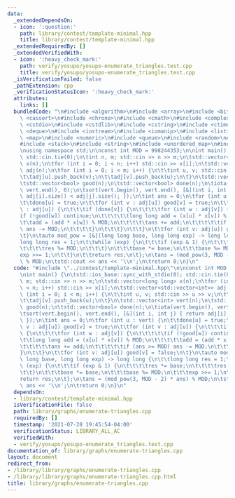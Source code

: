 ```yaml
---
data:
  _extendedDependsOn:
  - icon: ':question:'
    path: library/contest/template-minimal.hpp
    title: library/contest/template-minimal.hpp
  _extendedRequiredBy: []
  _extendedVerifiedWith:
  - icon: ':heavy_check_mark:'
    path: verify/yosupo/yosupo-enumerate_triangles.test.cpp
    title: verify/yosupo/yosupo-enumerate_triangles.test.cpp
  _isVerificationFailed: false
  _pathExtension: cpp
  _verificationStatusIcon: ':heavy_check_mark:'
  attributes:
    links: []
  bundledCode: "\n#include <algorithm>\n#include <array>\n#include <bitset>\n#include\
    \ <cassert>\n#include <chrono>\n#include <cmath>\n#include <complex>\n#include\
    \ <cstdio>\n#include <cstdlib>\n#include <cstring>\n#include <ctime>\n#include\
    \ <deque>\n#include <iostream>\n#include <iomanip>\n#include <list>\n#include\
    \ <map>\n#include <numeric>\n#include <queue>\n#include <random>\n#include <set>\n\
    #include <stack>\n#include <string>\n#include <unordered_map>\n#include <vector>\n\
    \nusing namespace std;\n\nconst int MOD = 998244353;\n\nint main() {\n\tstd::ios_base::sync_with_stdio(0);\
    \ std::cin.tie(0);\n\tint n, m; std::cin >> n >> m;\n\tstd::vector<long long>\
    \ x(n);\n\tfor (int i = 0; i < n; i++) std::cin >> x[i];\n\tstd::vector<std::vector<int>>\
    \ adj(n);\n\tfor (int i = 0; i < m; i++) {\n\t\tint u, v; std::cin >> u >> v;\n\
    \t\tadj[u].push_back(v);\n\t\tadj[v].push_back(u);\n\t}\n\tstd::vector<int> vert(n);\n\
    \tstd::vector<bool> good(n);\n\tstd::vector<bool> done(n);\n\tiota(vert.begin(),\
    \ vert.end(), 0);\n\tsort(vert.begin(), vert.end(), [&](int i, int j) { return\
    \ adj[i].size() < adj[j].size(); });\n\tint ans = 0;\n\tfor (int u : vert) {\n\
    \t\tdone[u] = true;\n\t\tfor (int v : adj[u]) good[v] = true;\n\t\tfor (int v\
    \ : adj[u]) {\n\t\t\tif (done[v]) {\n\t\t\t\tfor (int w : adj[v]) {\n\t\t\t\t\t\
    if (!good[w]) continue;\n\t\t\t\t\tlong long add = (x[u] * x[v]) % MOD;\n\t\t\t\
    \t\tadd = (add * x[w]) % MOD;\n\t\t\t\t\tans += add;\n\t\t\t\t\tif (ans >= MOD)\
    \ ans -= MOD;\n\t\t\t\t}\n\t\t\t}\n\t\t}\n\t\tfor (int v: adj[u]) good[v] = false;\n\
    \t}\n\tauto mod_pow = [&](long long base, long long exp) -> long long {\n\t\t\
    long long res = 1;\n\t\twhile (exp) {\n\t\t\tif (exp & 1) {\n\t\t\t\tres *= base;\n\
    \t\t\t\tres %= MOD;\n\t\t\t}\n\t\t\tbase *= base;\n\t\t\tbase %= MOD;\n\t\t\t\
    exp >>= 1;\n\t\t}\n\t\treturn res;\n\t};\n\tans = (mod_pow(3, MOD - 2) * ans)\
    \ % MOD;\n\tstd::cout << ans << '\\n';\n\treturn 0;\n}\n"
  code: "#include \"../contest/template-minimal.hpp\"\n\nconst int MOD = 998244353;\n\
    \nint main() {\n\tstd::ios_base::sync_with_stdio(0); std::cin.tie(0);\n\tint n,\
    \ m; std::cin >> n >> m;\n\tstd::vector<long long> x(n);\n\tfor (int i = 0; i\
    \ < n; i++) std::cin >> x[i];\n\tstd::vector<std::vector<int>> adj(n);\n\tfor\
    \ (int i = 0; i < m; i++) {\n\t\tint u, v; std::cin >> u >> v;\n\t\tadj[u].push_back(v);\n\
    \t\tadj[v].push_back(u);\n\t}\n\tstd::vector<int> vert(n);\n\tstd::vector<bool>\
    \ good(n);\n\tstd::vector<bool> done(n);\n\tiota(vert.begin(), vert.end(), 0);\n\
    \tsort(vert.begin(), vert.end(), [&](int i, int j) { return adj[i].size() < adj[j].size();\
    \ });\n\tint ans = 0;\n\tfor (int u : vert) {\n\t\tdone[u] = true;\n\t\tfor (int\
    \ v : adj[u]) good[v] = true;\n\t\tfor (int v : adj[u]) {\n\t\t\tif (done[v])\
    \ {\n\t\t\t\tfor (int w : adj[v]) {\n\t\t\t\t\tif (!good[w]) continue;\n\t\t\t\
    \t\tlong long add = (x[u] * x[v]) % MOD;\n\t\t\t\t\tadd = (add * x[w]) % MOD;\n\
    \t\t\t\t\tans += add;\n\t\t\t\t\tif (ans >= MOD) ans -= MOD;\n\t\t\t\t}\n\t\t\t\
    }\n\t\t}\n\t\tfor (int v: adj[u]) good[v] = false;\n\t}\n\tauto mod_pow = [&](long\
    \ long base, long long exp) -> long long {\n\t\tlong long res = 1;\n\t\twhile\
    \ (exp) {\n\t\t\tif (exp & 1) {\n\t\t\t\tres *= base;\n\t\t\t\tres %= MOD;\n\t\
    \t\t}\n\t\t\tbase *= base;\n\t\t\tbase %= MOD;\n\t\t\texp >>= 1;\n\t\t}\n\t\t\
    return res;\n\t};\n\tans = (mod_pow(3, MOD - 2) * ans) % MOD;\n\tstd::cout <<\
    \ ans << '\\n';\n\treturn 0;\n}\n"
  dependsOn:
  - library/contest/template-minimal.hpp
  isVerificationFile: false
  path: library/graphs/enumerate-triangles.cpp
  requiredBy: []
  timestamp: '2021-07-28 19:45:54-04:00'
  verificationStatus: LIBRARY_ALL_AC
  verifiedWith:
  - verify/yosupo/yosupo-enumerate_triangles.test.cpp
documentation_of: library/graphs/enumerate-triangles.cpp
layout: document
redirect_from:
- /library/library/graphs/enumerate-triangles.cpp
- /library/library/graphs/enumerate-triangles.cpp.html
title: library/graphs/enumerate-triangles.cpp
---
```

